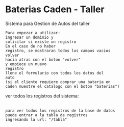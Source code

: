 <h1>Baterias Caden - Taller</h1>
<p>Sistema para Gestion de Autos del taller</p>

<code>Para empezar a utilizar:</code><br>
<code>ingresar un dominio y solicitar si existe un registro</code><br>
<code>En el caso de no haber registro, se mostraran todos los campos vacios</code><br>
<code>volver hacia atras con el boton "volver"</code><br>
<code>y empiece un nuevo registro</code><br>
<code>llene el formulario con todos los datos del auto</code><br>
<code>(si el cliente requiere comprar una bateria en caden muestre el catalogo con el boton "baterias")</code><br>

<p>ver todos los registros del sistema: </p><br>
<code>para ver todos los registros de la base de datos</code><br>
<code>puede entrar a la tabla de registros</code><br>
<code>ingresando la url: "/tabla"</code><br>



